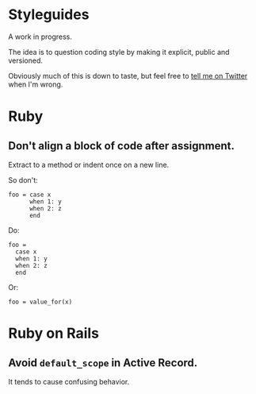 # Styleguides

A work in progress.

The idea is to question coding style by making it explicit, public and versioned.

Obviously much of this is down to taste, but feel free to [tell me on Twitter](http://twitter.com/henrik) when I'm wrong.


# Ruby

## Don't align a block of code after assignment.

Extract to a method or indent once on a new line.

So don't:

    foo = case x
          when 1: y
          when 2: z
          end

Do:

    foo =
      case x
      when 1: y
      when 2: z
      end

Or:

    foo = value_for(x)


# Ruby on Rails

## Avoid `default_scope` in Active Record.
It tends to cause confusing behavior.
